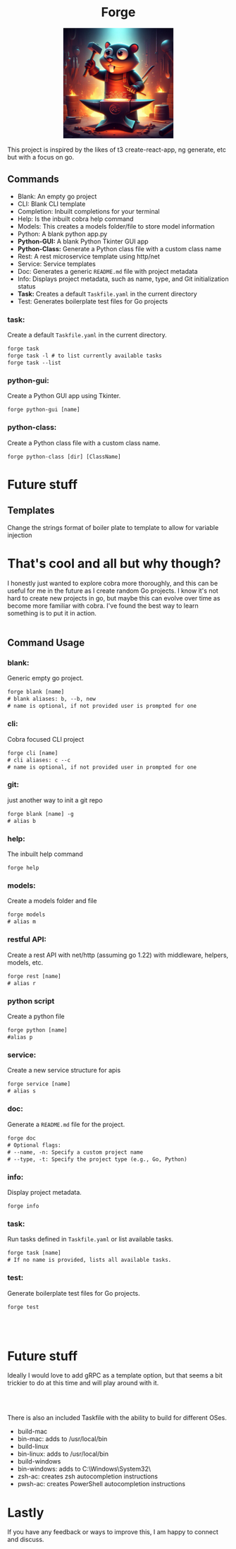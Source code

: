 <div style="text-align: center">
  <h1>Forge</h1>
 </div>

 <div style="text-align: center">
<img src="forge.png" height="250" width="250">
 </div>

This project is inspired by the likes of t3 create-react-app, ng generate, etc but with a focus on go.

## Commands
- Blank: An empty go project
- CLI: Blank CLI template
- Completion: Inbuilt completions for your terminal
- Help: Is the inbuilt cobra help command
- Models: This creates a models folder/file to store model information
- Python: A blank python app.py
- **Python-GUI:** A blank Python Tkinter GUI app
- **Python-Class:** Generate a Python class file with a custom class name
- Rest: A rest microservice template using http/net
- Service: Service templates 
- Doc: Generates a generic `README.md` file with project metadata
- Info: Displays project metadata, such as name, type, and Git initialization status
- **Task:** Creates a default `Taskfile.yaml` in the current directory
- Test: Generates boilerplate test files for Go projects


### task:
Create a default `Taskfile.yaml` in the current directory.
```shell
forge task
forge task -l # to list currently available tasks
forge task --list
```

### python-gui:
Create a Python GUI app using Tkinter.
```shell
forge python-gui [name]
```

### python-class:
Create a Python class file with a custom class name.
```shell
forge python-class [dir] [ClassName]
```
# Future stuff
## Templates
Change the strings format of boiler plate to template to allow for variable injection

# That's cool and all but why though?
I honestly just wanted to explore cobra more thoroughly, and this can be useful for me in the future as I create random Go projects. I know it's not hard to create new projects in go, but maybe this can evolve over time as become more familiar with cobra. I've found the best way to learn something is to put it in action.
<br><br>

## Command Usage
### blank: 
Generic empty go project.
```shell 
forge blank [name]
# blank aliases: b, --b, new 
# name is optional, if not provided user is prompted for one
```
### cli:
Cobra focused CLI project
``` shell
forge cli [name]
# cli aliases: c --c
# name is optional, if not provided user in prompted for one
```
### git: 
just another way to init a git repo
```shell
forge blank [name] -g
# alias b
```
### help: 
The inbuilt help command
``` shell
forge help
```
### models: 
Create a models folder and file
```shell
forge models
# alias m
```
### restful API: 
Create a rest API with net/http (assuming go 1.22) with middleware, helpers, models, etc.
```shell
forge rest [name]
# alias r
```

### python script
Create a python file
```shell
forge python [name]
#alias p
```

### service: 
Create a new service structure for apis
```shell
forge service [name]
# alias s
```

### doc:
Generate a `README.md` file for the project.
```shell
forge doc
# Optional flags:
# --name, -n: Specify a custom project name
# --type, -t: Specify the project type (e.g., Go, Python)
```

### info:
Display project metadata.
```shell
forge info
```

### task:
Run tasks defined in `Taskfile.yaml` or list available tasks.
```shell
forge task [name]
# If no name is provided, lists all available tasks.
```

### test:
Generate boilerplate test files for Go projects.
```shell
forge test
```
<br><br>

# Future stuff
Ideally I would love to add gRPC as a template option, but that seems a bit trickier to do at this time and will play around with it.

<br><br>

There is also an included Taskfile with the ability to build for different OSes.
- build-mac
- bin-mac: adds to /usr/local/bin
- build-linux
- bin-linux: adds to /usr/local/bin
- build-windows
- bin-windows: adds to C:\Windows\System32\
- zsh-ac: creates zsh autocompletion instructions
- pwsh-ac: creates PowerShell autocompletion instructions

# Lastly
If you have any feedback or ways to improve this, I am happy to connect and discuss.